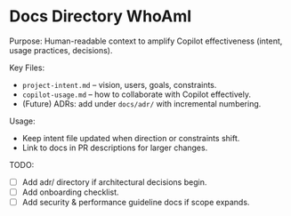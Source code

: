 # Docs Directory WhoAmI
Purpose: Human-readable context to amplify Copilot effectiveness (intent, usage practices, decisions).

Key Files:
- `project-intent.md` – vision, users, goals, constraints.
- `copilot-usage.md` – how to collaborate with Copilot effectively.
- (Future) ADRs: add under `docs/adr/` with incremental numbering.

Usage:
- Keep intent file updated when direction or constraints shift.
- Link to docs in PR descriptions for larger changes.

TODO:
- [ ] Add adr/ directory if architectural decisions begin.
- [ ] Add onboarding checklist.
- [ ] Add security & performance guideline docs if scope expands.
